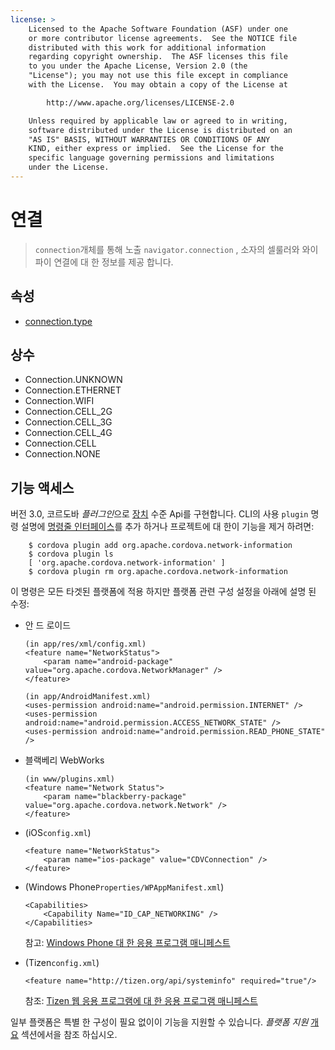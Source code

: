 ```yaml
---
license: >
    Licensed to the Apache Software Foundation (ASF) under one
    or more contributor license agreements.  See the NOTICE file
    distributed with this work for additional information
    regarding copyright ownership.  The ASF licenses this file
    to you under the Apache License, Version 2.0 (the
    "License"); you may not use this file except in compliance
    with the License.  You may obtain a copy of the License at

        http://www.apache.org/licenses/LICENSE-2.0

    Unless required by applicable law or agreed to in writing,
    software distributed under the License is distributed on an
    "AS IS" BASIS, WITHOUT WARRANTIES OR CONDITIONS OF ANY
    KIND, either express or implied.  See the License for the
    specific language governing permissions and limitations
    under the License.
---
```


# 연결

> `connection`개체를 통해 노출 `navigator.connection` , 소자의 셀룰러와 와이파이 연결에 대 한 정보를 제공 합니다.

## 속성

*   <a href="connection.type.html">connection.type</a>

## 상수

*   Connection.UNKNOWN
*   Connection.ETHERNET
*   Connection.WIFI
*   Connection.CELL_2G
*   Connection.CELL_3G
*   Connection.CELL_4G
*   Connection.CELL
*   Connection.NONE

## 기능 액세스

버전 3.0, 코르도바 *플러그인*으로 <a href="../device/device.html">장치</a> 수준 Api를 구현합니다. CLI의 사용 `plugin` 명령 설명에 <a href="../../guide/cli/index.html">명령줄 인터페이스</a>를 추가 하거나 프로젝트에 대 한이 기능을 제거 하려면:

        $ cordova plugin add org.apache.cordova.network-information
        $ cordova plugin ls
        [ 'org.apache.cordova.network-information' ]
        $ cordova plugin rm org.apache.cordova.network-information
    

이 명령은 모든 타겟된 플랫폼에 적용 하지만 플랫폼 관련 구성 설정을 아래에 설명 된 수정:

*   안 드 로이드
    
        (in app/res/xml/config.xml)
        <feature name="NetworkStatus">
            <param name="android-package" value="org.apache.cordova.NetworkManager" />
        </feature>
        
        (in app/AndroidManifest.xml)
        <uses-permission android:name="android.permission.INTERNET" />
        <uses-permission android:name="android.permission.ACCESS_NETWORK_STATE" />
        <uses-permission android:name="android.permission.READ_PHONE_STATE" />
        

*   블랙베리 WebWorks
    
        (in www/plugins.xml)
        <feature name="Network Status">
            <param name="blackberry-package" value="org.apache.cordova.network.Network" />
        </feature>
        

*   (iOS`config.xml`)
    
        <feature name="NetworkStatus">
            <param name="ios-package" value="CDVConnection" />
        </feature>
        

*   (Windows Phone`Properties/WPAppManifest.xml`)
    
        <Capabilities>
            <Capability Name="ID_CAP_NETWORKING" />
        </Capabilities>
        
    
    참고: [Windows Phone 대 한 응용 프로그램 매니페스트][1]

*   (Tizen`config.xml`)
    
        <feature name="http://tizen.org/api/systeminfo" required="true"/>
        
    
    참조: [Tizen 웹 응용 프로그램에 대 한 응용 프로그램 매니페스트][2]

 [1]: http://msdn.microsoft.com/en-us/library/ff769509%28v=vs.92%29.aspx
 [2]: https://developer.tizen.org/help/topic/org.tizen.help.gs/Creating%20a%20Project.html?path=0_1_1_3#8814682_CreatingaProject-EditingconfigxmlFeatures

일부 플랫폼은 특별 한 구성이 필요 없이이 기능을 지원할 수 있습니다. *플랫폼 지원* <a href="../../guide/overview/index.html">개요</a> 섹션에서을 참조 하십시오.
